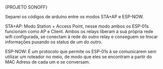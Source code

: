 {PROJETO SONOFF}

Separei os códigos de arduíno entre os modos STA+AP e ESP-NOW.

STA+AP: Modo Station + Access Point, nesse modo ambos os ESP-01s funcionam como AP e Client.
        Ambos os relays liberam a sua própria rede wifi configurada, se conectam à rede do outro relay e conseguem se trocar informações puxando os status de um do outro.

ESP-NOW: É um protocolo que permite os ESP-01s à se comunicarem sem utilizar um roteador no meio, de modo que eles se encontram a partir do MAC Adress de cada um e se conversam.